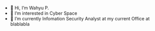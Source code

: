 - 👋 Hi, I’m Wahyu P.
- 👀 I’m interested in Cyber Space
- 💞️ I’m currently Infomation Security Analyst at my current Office at blablabla

<!---
w0xi/w0xi is a ✨ special ✨ repository because its `README.md` (this file) appears on your GitHub profile.
You can click the Preview link to take a look at your changes.
--->
